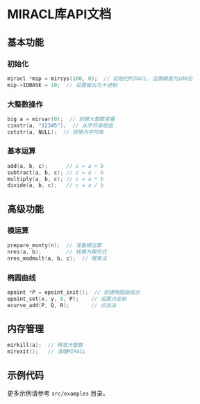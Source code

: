 # MIRACL库API文档

## 基本功能

### 初始化
```cpp
miracl *mip = mirsys(100, 0);  // 初始化MIRACL，设置精度为100位
mip->IOBASE = 10;  // 设置输出为十进制
```

### 大整数操作
```cpp
big a = mirvar(0);  // 创建大整数变量
cinstr(a, "12345");  // 从字符串赋值
cotstr(a, NULL);  // 转换为字符串
```

### 基本运算
```cpp
add(a, b, c);      // c = a + b
subtract(a, b, c); // c = a - b
multiply(a, b, c); // c = a * b
divide(a, b, c);   // c = a / b
```

## 高级功能

### 模运算
```cpp
prepare_monty(n);  // 准备模运算
nres(a, b);        // 转换为模形式
nres_modmult(a, b, c);  // 模乘法
```

### 椭圆曲线
```cpp
epoint *P = epoint_init();  // 创建椭圆曲线点
epoint_set(x, y, 0, P);    // 设置点坐标
ecurve_add(P, Q, R);       // 点加法
```

## 内存管理
```cpp
mirkill(a);  // 释放大整数
mirexit();   // 清理MIRACL
```

## 示例代码
更多示例请参考 `src/examples` 目录。 